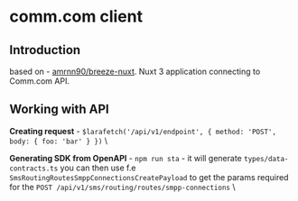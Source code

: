 # comm.com client

## Introduction

based on - [amrnn90/breeze-nuxt](https://github.com/amrnn90/breeze-nuxt). Nuxt 3 application connecting to Comm.com API.

## Working with API

**Creating request** - `$larafetch('/api/v1/endpoint', { method: 'POST', body: { foo: 'bar' } })` \

**Generating SDK from OpenAPI** - `npm run sta` - it will generate  `types/data-contracts.ts` you can then use
f.e `SmsRoutingRoutesSmppConnectionsCreatePayload` to get the params required for
the `POST /api/v1/sms/routing/routes/smpp-connections` \



